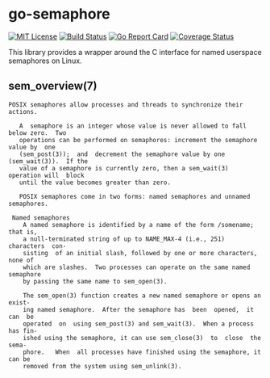 # go-semaphore

[![MIT License](https://img.shields.io/badge/license-MIT-blue.svg)](https://github.com/aka-mj/go-semaphore/blob/master/COPYING)
[![Build Status](https://travis-ci.org/aka-mj/go-semaphore.svg?branch=master)](https://travis-ci.org/aka-mj/go-semaphore)
[![Go Report Card](https://goreportcard.com/badge/github.com/aka-mj/go-semaphore)](https://goreportcard.com/report/github.com/aka-mj/go-semaphore)
[![Coverage Status](https://coveralls.io/repos/github/aka-mj/go-semaphore/badge.svg?branch=master)](https://coveralls.io/github/aka-mj/go-semaphore?branch=master)

This library provides a wrapper around the C interface for named userspace semaphores on Linux.

## sem_overview(7)

    POSIX semaphores allow processes and threads to synchronize their actions.

       A  semaphore is an integer whose value is never allowed to fall below zero.  Two
       operations can be performed on semaphores: increment the semaphore value by  one
       (sem_post(3));  and  decrement the semaphore value by one (sem_wait(3)).  If the
       value of a semaphore is currently zero, then a sem_wait(3) operation will  block
       until the value becomes greater than zero.

       POSIX semaphores come in two forms: named semaphores and unnamed semaphores.

     Named semaphores
        A named semaphore is identified by a name of the form /somename; that is,
        a null-terminated string of up to NAME_MAX-4 (i.e., 251) characters  con‐
        sisting  of an initial slash, followed by one or more characters, none of
        which are slashes.  Two processes can operate on the same named semaphore
        by passing the same name to sem_open(3).

        The sem_open(3) function creates a new named semaphore or opens an exist‐
        ing named semaphore.  After the semaphore has  been  opened,  it  can  be
        operated  on  using sem_post(3) and sem_wait(3).  When a process has fin‐
        ished using the semaphore, it can use sem_close(3)  to  close  the  sema‐
        phore.   When  all processes have finished using the semaphore, it can be
        removed from the system using sem_unlink(3).
